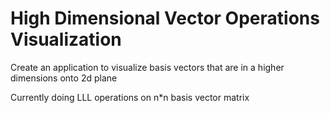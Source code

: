 # High Dimensional Vector Operations Visualization
 Create an application to visualize basis vectors that are in a higher dimensions onto 2d plane

Currently doing LLL operations on n*n basis vector matrix